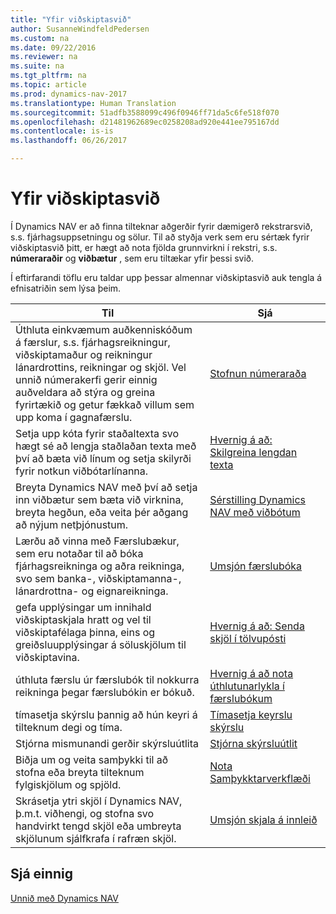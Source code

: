 ```yaml
---
title: "Yfir viðskiptasvið"
author: SusanneWindfeldPedersen
ms.custom: na
ms.date: 09/22/2016
ms.reviewer: na
ms.suite: na
ms.tgt_pltfrm: na
ms.topic: article
ms.prod: dynamics-nav-2017
ms.translationtype: Human Translation
ms.sourcegitcommit: 51adfb3588099c496f0946ff71da5c6fe518f070
ms.openlocfilehash: d21481962689ec0258208ad920e441ee795167dd
ms.contentlocale: is-is
ms.lasthandoff: 06/26/2017

---
```


# <a name="across-business-areas"></a>Yfir viðskiptasvið

Í Dynamics NAV er að finna tilteknar aðgerðir fyrir dæmigerð rekstrarsvið, s.s. fjárhagsuppsetningu og sölur. Til að styðja verk sem eru sértæk fyrir viðskiptasvið þitt, er hægt að nota fjölda grunnvirkni í rekstri, s.s. **númeraraðir** og **viðbætur** , sem eru tiltækar yfir þessi svið.

Í eftirfarandi töflu eru taldar upp þessar almennar viðskiptasvið auk tengla á efnisatriðin sem lýsa þeim.

|Til   |Sjá   |
|-----|------|
|Úthluta einkvæmum auðkenniskóðum á færslur, s.s. fjárhagsreikningur, viðskiptamaður og reikningur lánardrottins, reikningar og skjöl. Vel unnið númerakerfi gerir einnig auðveldara að stýra og greina fyrirtækið og getur fækkað villum sem upp koma í gagnafærslu.|[Stofnun númeraraða](ui-create-number-series.md)|
|Setja upp kóta fyrir staðaltexta svo hægt sé að lengja staðlaðan texta með því að bæta við línum og setja skilyrði fyrir notkun viðbótarlínanna.|[Hvernig á að: Skilgreina lengdan texta](ui-how-define-ext-text.md)|
|Breyta Dynamics NAV með því að setja inn viðbætur sem bæta við virknina, breyta hegðun, eða veita þér aðgang að nýjum netþjónustum.|[Sérstilling Dynamics NAV með viðbótum](ui-extensions.md)|
|Lærðu að vinna með Færslubækur, sem eru notaðar til að bóka fjárhagsreikninga og aðra reikninga, svo sem banka-, viðskiptamanna-, lánardrottna- og eignareikninga.|[Umsjón færslubóka](ui-work-general-journals.md)|
|gefa upplýsingar um innihald viðskiptaskjala hratt og vel til viðskiptafélaga þinna, eins og greiðsluupplýsingar á söluskjölum til viðskiptavina.|[Hvernig á að: Senda skjöl í tölvupósti](ui-how-send-documents-email.md)|
|úthluta færslu úr færslubók til nokkurra reikninga þegar færslubókin er bókuð.|[Hvernig á að nota úthlutunarlykla í færslubókum](ui-how-use-allocation-keys-general-journals.md)|
|tímasetja skýrslu þannig að hún keyri á tilteknum degi og tíma.|[Tímasetja keyrslu skýrslu](ui-schedule-report.md)|
|Stjórna mismunandi gerðir skýrsluútlita|[Stjórna skýrsluútlit](ui-manage-report-layouts.md)|
|Biðja um og veita samþykki til að stofna eða breyta tilteknum fylgiskjölum og spjöld.|[Nota Samþykktarverkflæði](across-how-use-approval-workflows.md)|
|Skrásetja ytri skjöl í Dynamics NAV, þ.m.t. viðhengi, og stofna svo handvirkt tengd skjöl eða umbreyta skjölunum sjálfkrafa í rafræn skjöl.|[Umsjón skjala á innleið](across-income-documents.md)|

## <a name="see-also"></a>Sjá einnig
[Unnið með Dynamics NAV](ui-work-product.md)


